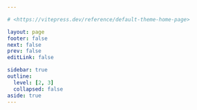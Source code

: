 ```yaml
---

# <https://vitepress.dev/reference/default-theme-home-page>

layout: page
footer: false
next: false
prev: false
editLink: false

sidebar: true
outline:
  level: [2, 3]
  collapsed: false
aside: true
---
```


<script lang="ts" setup>

import { useRouter ,withBase} from 'vitepress'

const router = useRouter()

router.go(withBase('/views/00.document.guide'))

</script>
